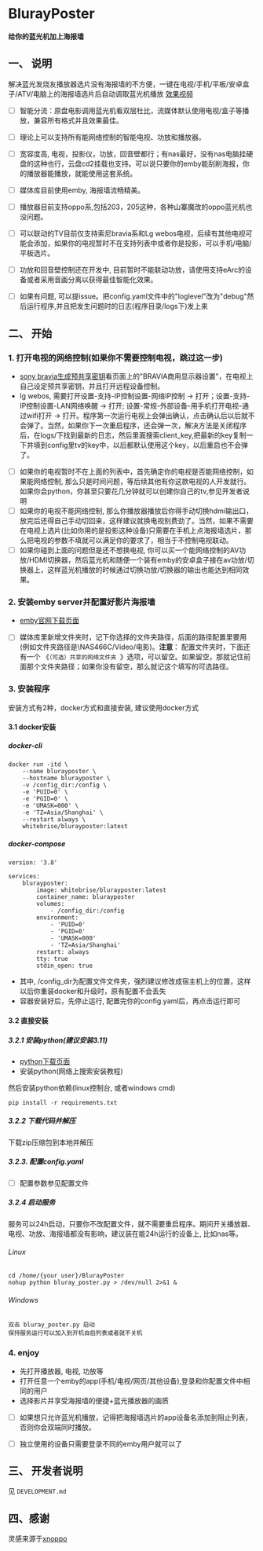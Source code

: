 # BlurayPoster
**给你的蓝光机加上海报墙**

## 一、 说明
解决蓝光发烧友播放器选片没有海报墙的不方便，一键在电视/手机/平板/安卓盒子/ATV/电脑上的海报墙选片后自动调取蓝光机播放 [效果视频](https://www.bilibili.com/video/BV1k384eLELP)
- [ ] 智能分流：原盘电影调用蓝光机看双层杜比，流媒体默认使用电视/盒子等播放，兼容所有格式并且效果最佳。
- [ ] 理论上可以支持所有能网络控制的智能电视、功放和播放器。
- [ ] 宽容度高, 电视，投影仪，功放，回音壁都行；有nas最好，没有nas电脑挂硬盘的这种也行，云盘cd2挂载也支持。可以说只要你的emby能刮削海报，你的播放器能播放，就能使用这套系统。
- [ ] 媒体库目前使用emby, 海报墙流畅精美。
- [ ] 播放器目前支持oppo系,包括203，205这种，各种山寨魔改的oppo蓝光机也没问题。
- [ ] 可以联动的TV目前仅支持索尼bravia系和Lg webos电视，后续有其他电视可能会添加，如果你的电视暂时不在支持列表中或者你是投影，可以手机/电脑/平板选片。
- [ ] 功放和回音壁控制还在开发中, 目前暂时不能联动功放，请使用支持eArc的设备或者采用音画分离以获得最佳智能化效果。
- [ ] 如果有问题, 可以提issue。把config.yaml文件中的"loglevel"改为"debug"然后运行程序,并且把发生问题时的日志(程序目录/logs下)发上来


## 二、 开始

### 1. 打开电视的网络控制(如果你不需要控制电视，跳过这一步)
- [sony bravia生成预共享密钥](https://pro-bravia.sony.net/zhs/develop/integrate/ip-control/index.html#ip-control-authentication)看页面上的"BRAVIA商用显示器设置"，在电视上自己设定预共享密钥，并且打开远程设备控制。
- lg webos, 需要打开设置-支持-IP控制设置-网络IP控制 -> 打开；设置-支持-IP控制设置-LAN网络唤醒 -> 打开; 设置-常规-外部设备-用手机打开电视-通过wifi打开 -> 打开。程序第一次运行电视上会弹出确认，点击确认后以后就不会弹了。当然，如果你下一次重启程序，还会弹一次，解决方法是关闭程序后，在logs/下找到最新的日志，然后里面搜索client_key,把最新的key复制一下并填到config里tv的key中，以后都默认使用这个key，以后重启也不会弹了。


- [ ] 如果你的电视暂时不在上面的列表中，首先确定你的电视是否能网络控制，如果能网络控制, 那么只是时间问题，等后续其他有你这款电视的人开发就行。如果你会python，你甚至只要花几分钟就可以创建你自己的tv,参见开发者说明
- [ ] 如果你的电视不能网络控制, 那么你播放器播放后你得手动切换hdmi输出口，放完后还得自己手动切回来，这样建议就换电视别费劲了。当然，如果不需要在电视上选片(比如你用的是投影这种设备)只需要在手机上点海报墙选片，那么把电视的参数不填就可以满足你的要求了，相当于不控制电视联动。
- [ ] 如果你碰到上面的问题但是还不想换电视, 你可以买一个能网络控制的AV功放/HDMI切换器，然后蓝光机和随便一个装有emby的安卓盒子接在av功放/切换器上，这样蓝光机播放的时候通过切换功放/切换器的输出也能达到相同效果。

### 2. 安装emby server并配置好影片海报墙
- [emby官网下载页面](https://emby.media/download.html)
- [ ] 媒体库里新增文件夹时，记下你选择的文件夹路径，后面的路径配置里要用(例如文件夹路径是\\NAS466C/Video/电影)。**注意**： 配置文件夹时，下面还有一个 《`（可选）共享的网络文件夹 `》选项，可以留空。如果留空，那就记住前面那个文件夹路径；如果你没有留空，那么就记这个填写的可选路径。


### 3. 安装程序
安装方式有2种，docker方式和直接安装, 建议使用docker方式

#### 3.1 docker安装

##### docker-cli
```docker-cli
docker run -itd \
    --name blurayposter \
    --hostname blurayposter \
    -v /config_dir:/config \
    -e 'PUID=0' \
    -e 'PGID=0' \
    -e 'UMASK=000' \
    -e 'TZ=Asia/Shanghai' \
    --restart always \
    whitebrise/blurayposter:latest
```

##### docker-compose
```docker-compose
version: '3.8'

services:
    blurayposter:
        image: whitebrise/blurayposter:latest
        container_name: blurayposter
        volumes:
            - /config_dir:/config
        environment:
            - 'PUID=0'
            - 'PGID=0'
            - 'UMASK=000'
            - 'TZ=Asia/Shanghai'
        restart: always
        tty: true
        stdin_open: true
```
- 其中, /config_dir为配置文件文件夹，强烈建议修改成宿主机上的位置，这样以后你重装docker和升级时，原有配置不会丢失
- 容器安装好后，先停止运行, 配置完你的config.yaml后，再点击运行即可


#### 3.2 直接安装
##### 3.2.1 安装python(建议安装3.11)
- [python下载页面](https://www.python.org/downloads/)
- 安装python(网络上搜索安装教程)

然后安装python依赖(linux控制台, 或者windows cmd)
```安装python依赖库
pip install -r requirements.txt
```

##### 3.2.2 下载代码并解压
下载zip压缩包到本地并解压


##### 3.2.3. 配置config.yaml

- [ ] 配置参数参见配置文件

##### 3.2.4 启动服务
服务可以24h启动，只要你不改配置文件，就不需要重启程序。期间开关播放器、电视、功放、海报墙都没有影响，建议装在能24h运行的设备上, 比如nas等。

###### Linux
```linux
cd /home/{your user}/BlurayPoster
nohup python bluray_poster.py > /dev/null 2>&1 &
```

###### Windows
```windows
双击 bluray_poster.py 启动
保持服务运行可以加入到开机自启列表或者就不关机
```

### 4. enjoy
- 先打开播放器, 电视, 功放等
- 打开任意一个emby的app(手机/电视/网页/其他设备),登录和你配置文件中相同的用户
- 选择影片并享受海报墙的便捷+蓝光播放器的画质
- [ ] 如果想只允许蓝光机播放，记得把海报墙选片的app设备名添加到阻止列表，否则你会双端同时播放。
- [ ] 独立使用的设备只需要登录不同的emby用户就可以了


## 三、 开发者说明

见 `DEVELOPMENT.md`


## 四、感谢
灵感来源于[xnoppo](https://github.com/siberian-git/Xnoppo)

